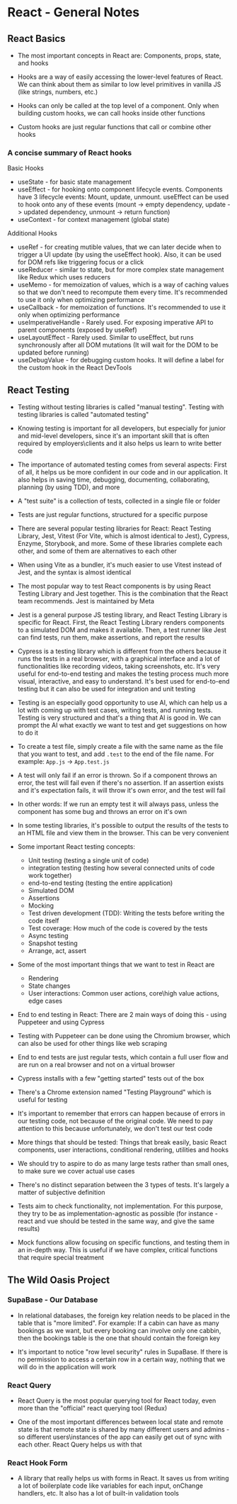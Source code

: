 # React - General Notes

## React Basics

- The most important concepts in React are: Components, props, state, and hooks

- Hooks are a way of easily accessing the lower-level features of React. We can
  think about them as similar to low level primitives in vanilla JS (like
  strings, numbers, etc.)

- Hooks can only be called at the top level of a component. Only when building
  custom hooks, we can call hooks inside other functions

- Custom hooks are just regular functions that call or combine other hooks

### A concise summary of React hooks

Basic Hooks

- useState - for basic state management
- useEffect - for hooking onto component lifecycle events. Components have 3
  lifecycle events: Mount, update, unmount. useEffect can be used to hook onto
  any of these events (mount -> empty dependency, update -> updated dependency,
  unmount -> return function)
- useContext - for context management (global state)

Additional Hooks

- useRef - for creating mutible values, that we can later decide when to trigger
  a UI update (by using the useEffect hook). Also, it can be used for DOM refs
  like triggering focus or a click
- useReducer - similar to state, but for more complex state management like
  Redux which uses reducers
- useMemo - for memoization of values, which is a way of caching values so that
  we don't need to recompute them every time. It's recommended to use it only
  when optimizing performance
- useCallback - for memoization of functions. It's recommended to use it only
  when optimizing performance
- useImperativeHandle - Rarely used. For exposing imperative API to parent
  components (exposed by useRef)
- useLayoutEffect - Rarely used. Similar to useEffect, but runs synchronously
  after all DOM mutations (It will wait for the DOM to be updated before
  running)
- useDebugValue - for debugging custom hooks. It will define a label for the
  custom hook in the React DevTools

## React Testing

- Testing without testing libraries is called "manual testing". Testing with
  testing libraries is called "automated testing"

- Knowing testing is important for all developers, but especially for junior and
  mid-level developers, since it's an important skill that is often required by
  employers\clients and it also helps us learn to write better code

- The importance of automated testing comes from several aspects: First of all,
  it helps us be more confident in our code and in our application. It also
  helps in saving time, debugging, documenting, collaborating, planning (by
  using TDD), and more

- A "test suite" is a collection of tests, collected in a single file or folder

- Tests are just regular functions, structured for a specific purpose

- There are several popular testing libraries for React: React Testing Library,
  Jest, Vitest (For Vite, which is almost identical to Jest), Cypress, Enzyme,
  Storybook, and more. Some of these libraries complete each other, and some of
  them are alternatives to each other

- When using Vite as a bundler, it's much easier to use Vitest instead of Jest,
  and the syntax is almost identical

- The most popular way to test React components is by using React Testing
  Library and Jest together. This is the combination that the React team
  recommends. Jest is maintained by Meta

- Jest is a general purpose JS testing library, and React Testing Library is
  specific for React. First, the React Testing Library renders components to a
  simulated DOM and makes it available. Then, a test runner like Jest can find
  tests, run them, make assertions, and report the results

- Cypress is a testing library which is different from the others because it
  runs the tests in a real browser, with a graphical interface and a lot of
  functionalities like recording videos, taking screenshots, etc. It's very
  useful for end-to-end testing and makes the testing process much more visual,
  interactive, and easy to understand. It's best used for end-to-end testing but
  it can also be used for integration and unit testing

- Testing is an especially good opportunity to use AI, which can help us a lot
  with coming up with test cases, writing tests, and running tests. Testing is
  very structured and that's a thing that AI is good in. We can prompt the AI
  what exactly we want to test and get suggestions on how to do it

- To create a test file, simply create a file with the same name as the file
  that you want to test, and add `.test` to the end of the file name. For
  example: `App.js` -> `App.test.js`

- A test will only fail if an error is thrown. So if a component throws an
  error, the test will fail even if there's no assertion. If an assertion exists
  and it's expectation fails, it will throw it's own error, and the test will
  fail

- In other words: If we run an empty test it will always pass, unless the
  component has some bug and throws an error on it's own

- In some testing libraries, it's possible to output the results of the tests to
  an HTML file and view them in the browser. This can be very convenient

- Some important React testing concepts:

  - Unit testing (testing a single unit of code)
  - integration testing (testing how several connected units of code work
    together)
  - end-to-end testing (testing the entire application)
  - Simulated DOM
  - Assertions
  - Mocking
  - Test driven development (TDD): Writing the tests before writing the code
    itself
  - Test coverage: How much of the code is covered by the tests
  - Async testing
  - Snapshot testing
  - Arrange, act, assert

- Some of the most important things that we want to test in React are

  - Rendering
  - State changes
  - User interactions: Common user actions, core\high value actions, edge cases

- End to end testing in React: There are 2 main ways of doing this - using
  Puppeteer and using Cypress

- Testing with Puppeteer can be done using the Chromium browser, which can also
  be used for other things like web scraping

- End to end tests are just regular tests, which contain a full user flow and
  are run on a real browser and not on a virtual browser

- Cypress installs with a few "getting started" tests out of the box

- There's a Chrome extension named "Testing Playground" which is useful for
  testing

- It's important to remember that errors can happen because of errors in our
  testing code, not because of the original code. We need to pay attention to
  this because unfortunately, we don't test our test code

- More things that should be tested: Things that break easily, basic React
  components, user interactions, conditional rendering, utilities and hooks

- We should try to aspire to do as many large tests rather than small ones, to
  make sure we cover actual use cases

- There's no distinct separation between the 3 types of tests. It's largely a
  matter of subjective definition

- Tests aim to check functionality, not implementation. For this purpose, they
  try to be as implementation-agnostic as possible (for instance - react and vue
  should be tested in the same way, and give the same results)

- Mock functions allow focusing on specific functions, and testing them in an
  in-depth way. This is useful if we have complex, critical functions that
  require special treatment

## The Wild Oasis Project

### SupaBase - Our Database

- In relational databases, the foreign key relation needs to be placed in the
  table that is "more limited". For example: If a cabin can have as many
  bookings as we want, but every booking can involve only one cabbin, then the
  bookings table is the one that should contain the foreign key

- It's important to notice "row level security" rules in SupaBase. If there is
  no permission to access a certain row in a certain way, nothing that we will
  do in the application will work

### React Query

- React Query is the most popular querying tool for React today, even more than
  the "official" react querying tool (Redux)

- One of the most important differences between local state and remote state is
  that remote state is shared by many different users and admins - so different
  users\instances of the app can easily get out of sync with each other. React
  Query helps us with that

### React Hook Form

- A library that really helps us with forms in React. It saves us from writing a
  lot of boilerplate code like variables for each input, onChange handlers, etc.
  It also has a lot of built-in validation tools
